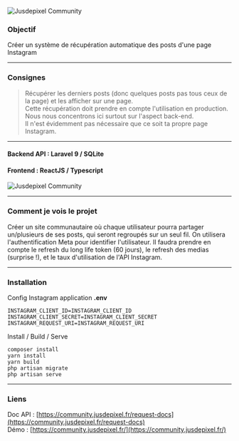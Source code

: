 ![Jusdepixel Community](https://community.jusdepixel.fr/logo.png)  

### Objectif
Créer un système de récupération automatique des posts d'une page Instagram

***
### Consignes
> Récupérer les derniers posts (donc quelques posts pas tous ceux de la page) et les afficher sur une page.  
> Cette récupération doit prendre en compte l'utilisation en production.  
> Nous nous concentrons ici surtout sur l'aspect back-end.  
> Il n'est évidemment pas nécessaire que ce soit ta propre page Instagram.

***
#### Backend API : Laravel 9 / SQLite
#### Frontend : ReactJS / Typescript
![Jusdepixel Community](https://img.shields.io/badge/coverage-88%25-yellowgreen)

***
### Comment je vois le projet
Créer un site communautaire où chaque utilisateur pourra partager un/plusieurs de ses posts, qui seront regroupés sur un seul fil.
On utilisera l'authentification Meta pour identifier l'utilisateur. Il faudra prendre en compte le refresh du long life token (60 jours), le refresh des medias (surprise !), et le taux d'utilisation de l'API Instagram.

***
### Installation
Config Instagram application <strong>.env</strong>
```
INSTAGRAM_CLIENT_ID=INSTAGRAM_CLIENT_ID
INSTAGRAM_CLIENT_SECRET=INSTAGRAM_CLIENT_SECRET
INSTAGRAM_REQUEST_URI=INSTAGRAM_REQUEST_URI
```
Install / Build / Serve
```
composer install
yarn install
yarn build
php artisan migrate
php artisan serve
```

***
### Liens 
Doc API : [https://community.jusdepixel.fr/request-docs](https://community.jusdepixel.fr/request-docs)  
Démo : [https://community.jusdepixel.fr/](https://community.jusdepixel.fr/) 
